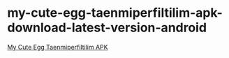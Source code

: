 ﻿# my-cute-egg-taenmiperfiltilim-apk-download-latest-version-android
[My Cute Egg Taenmiperfiltilim APK](https://my-cute-egg-taenmiperfiltilim.apkmodjoy.org/)

